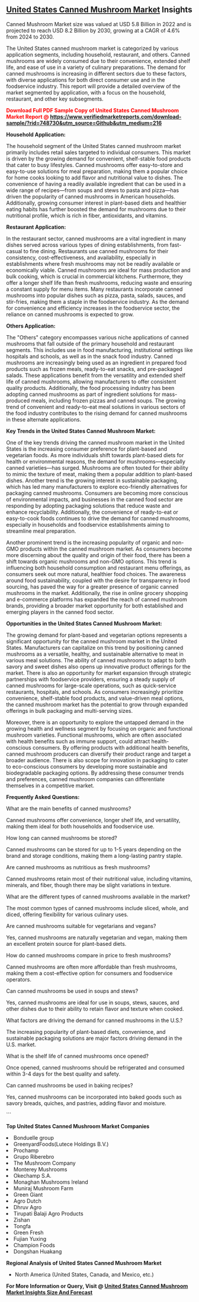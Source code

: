 <h2><a href="https://www.verifiedmarketreports.com/download-sample/?rid=748730&amp;utm_source=Github&amp;utm_medium=216" target="_blank">United States Canned Mushroom Market</a> Insights</h2><p>Canned Mushroom Market size was valued at USD 5.8 Billion in 2022 and is projected to reach USD 8.2 Billion by 2030, growing at a CAGR of 4.6% from 2024 to 2030.</p><p><p>The United States canned mushroom market is categorized by various application segments, including household, restaurant, and others. Canned mushrooms are widely consumed due to their convenience, extended shelf life, and ease of use in a variety of culinary preparations. The demand for canned mushrooms is increasing in different sectors due to these factors, with diverse applications for both direct consumer use and in the foodservice industry. This report will provide a detailed overview of the market segmented by application, with a focus on the household, restaurant, and other key subsegments.</p><p><strong><p><span class=""><span style="color: #ff0000;"><strong>Download Full PDF Sample Copy of United States Canned Mushroom Market Report</strong> @ </span><a href="https://www.verifiedmarketreports.com/download-sample/?rid=748730&amp;utm_source=Github&amp;utm_medium=216" target="_blank">https://www.verifiedmarketreports.com/download-sample/?rid=748730&amp;utm_source=Github&amp;utm_medium=216</a></span></p></strong></p><p><strong>Household Application:</strong></p><p>The household segment of the United States canned mushroom market primarily includes retail sales targeted to individual consumers. This market is driven by the growing demand for convenient, shelf-stable food products that cater to busy lifestyles. Canned mushrooms offer easy-to-store and easy-to-use solutions for meal preparation, making them a popular choice for home cooks looking to add flavor and nutritional value to dishes. The convenience of having a readily available ingredient that can be used in a wide range of recipes—from soups and stews to pasta and pizza—has driven the popularity of canned mushrooms in American households. Additionally, growing consumer interest in plant-based diets and healthier eating habits has further boosted the demand for mushrooms due to their nutritional profile, which is rich in fiber, antioxidants, and vitamins.</p><p><strong>Restaurant Application:</strong></p><p>In the restaurant sector, canned mushrooms are a vital ingredient in many dishes served across various types of dining establishments, from fast-casual to fine dining. Restaurants use canned mushrooms for their consistency, cost-effectiveness, and availability, especially in establishments where fresh mushrooms may not be readily available or economically viable. Canned mushrooms are ideal for mass production and bulk cooking, which is crucial in commercial kitchens. Furthermore, they offer a longer shelf life than fresh mushrooms, reducing waste and ensuring a constant supply for menu items. Many restaurants incorporate canned mushrooms into popular dishes such as pizza, pasta, salads, sauces, and stir-fries, making them a staple in the foodservice industry. As the demand for convenience and efficiency increases in the foodservice sector, the reliance on canned mushrooms is expected to grow.</p><p><strong>Others Application:</strong></p><p>The "Others" category encompasses various niche applications of canned mushrooms that fall outside of the primary household and restaurant segments. This includes use in food manufacturing, institutional settings like hospitals and schools, as well as in the snack food industry. Canned mushrooms are increasingly being used as an ingredient in prepared food products such as frozen meals, ready-to-eat snacks, and pre-packaged salads. These applications benefit from the versatility and extended shelf life of canned mushrooms, allowing manufacturers to offer consistent quality products. Additionally, the food processing industry has been adopting canned mushrooms as part of ingredient solutions for mass-produced meals, including frozen pizzas and canned soups. The growing trend of convenient and ready-to-eat meal solutions in various sectors of the food industry contributes to the rising demand for canned mushrooms in these alternate applications.</p><p><strong>Key Trends in the United States Canned Mushroom Market:</strong></p><p>One of the key trends driving the canned mushroom market in the United States is the increasing consumer preference for plant-based and vegetarian foods. As more individuals shift towards plant-based diets for health or environmental reasons, the demand for mushrooms—especially canned varieties—has surged. Mushrooms are often touted for their ability to mimic the texture of meat, making them a popular addition to plant-based dishes. Another trend is the growing interest in sustainable packaging, which has led many manufacturers to explore eco-friendly alternatives for packaging canned mushrooms. Consumers are becoming more conscious of environmental impacts, and businesses in the canned food sector are responding by adopting packaging solutions that reduce waste and enhance recyclability. Additionally, the convenience of ready-to-eat or easy-to-cook foods continues to drive the demand for canned mushrooms, especially in households and foodservice establishments aiming to streamline meal preparation.</p><p>Another prominent trend is the increasing popularity of organic and non-GMO products within the canned mushroom market. As consumers become more discerning about the quality and origin of their food, there has been a shift towards organic mushrooms and non-GMO options. This trend is influencing both household consumption and restaurant menu offerings, as consumers seek out more natural, healthier food choices. The awareness around food sustainability, coupled with the desire for transparency in food sourcing, has paved the way for a greater presence of organic canned mushrooms in the market. Additionally, the rise in online grocery shopping and e-commerce platforms has expanded the reach of canned mushroom brands, providing a broader market opportunity for both established and emerging players in the canned food sector.</p><p><strong>Opportunities in the United States Canned Mushroom Market:</strong></p><p>The growing demand for plant-based and vegetarian options represents a significant opportunity for the canned mushroom market in the United States. Manufacturers can capitalize on this trend by positioning canned mushrooms as a versatile, healthy, and sustainable alternative to meat in various meal solutions. The ability of canned mushrooms to adapt to both savory and sweet dishes also opens up innovative product offerings for the market. There is also an opportunity for market expansion through strategic partnerships with foodservice providers, ensuring a steady supply of canned mushrooms for large-scale operations, such as quick-service restaurants, hospitals, and schools. As consumers increasingly prioritize convenience, shelf-stable food products, and value-driven meal options, the canned mushroom market has the potential to grow through expanded offerings in bulk packaging and multi-serving sizes.</p><p>Moreover, there is an opportunity to explore the untapped demand in the growing health and wellness segment by focusing on organic and functional mushroom varieties. Functional mushrooms, which are often associated with health benefits such as immune support, could attract health-conscious consumers. By offering products with additional health benefits, canned mushroom producers can diversify their product range and target a broader audience. There is also scope for innovation in packaging to cater to eco-conscious consumers by developing more sustainable and biodegradable packaging options. By addressing these consumer trends and preferences, canned mushroom companies can differentiate themselves in a competitive market.</p><p><strong>Frequently Asked Questions:</strong></p><p>What are the main benefits of canned mushrooms?</p><p>Canned mushrooms offer convenience, longer shelf life, and versatility, making them ideal for both households and foodservice use.</p><p>How long can canned mushrooms be stored?</p><p>Canned mushrooms can be stored for up to 1-5 years depending on the brand and storage conditions, making them a long-lasting pantry staple.</p><p>Are canned mushrooms as nutritious as fresh mushrooms?</p><p>Canned mushrooms retain most of their nutritional value, including vitamins, minerals, and fiber, though there may be slight variations in texture.</p><p>What are the different types of canned mushrooms available in the market?</p><p>The most common types of canned mushrooms include sliced, whole, and diced, offering flexibility for various culinary uses.</p><p>Are canned mushrooms suitable for vegetarians and vegans?</p><p>Yes, canned mushrooms are naturally vegetarian and vegan, making them an excellent protein source for plant-based diets.</p><p>How do canned mushrooms compare in price to fresh mushrooms?</p><p>Canned mushrooms are often more affordable than fresh mushrooms, making them a cost-effective option for consumers and foodservice operators.</p><p>Can canned mushrooms be used in soups and stews?</p><p>Yes, canned mushrooms are ideal for use in soups, stews, sauces, and other dishes due to their ability to retain flavor and texture when cooked.</p><p>What factors are driving the demand for canned mushrooms in the U.S.?</p><p>The increasing popularity of plant-based diets, convenience, and sustainable packaging solutions are major factors driving demand in the U.S. market.</p><p>What is the shelf life of canned mushrooms once opened?</p><p>Once opened, canned mushrooms should be refrigerated and consumed within 3-4 days for the best quality and safety.</p><p>Can canned mushrooms be used in baking recipes?</p><p>Yes, canned mushrooms can be incorporated into baked goods such as savory breads, quiches, and pastries, adding flavor and moisture.</p>```</p><p><strong>Top United States Canned Mushroom Market Companies</strong></p><div data-test-id=""><p><li>Bonduelle group</li><li> GreenyardFoods(Lutece Holdings B.V.)</li><li> Prochamp</li><li> Grupo Riberebro</li><li> The Mushroom Company</li><li> Monterey Mushrooms</li><li> Okechamp S.A.</li><li> Monaghan Mushrooms Ireland</li><li> Muniraj Mushroom Farm</li><li> Green Giant</li><li> Agro Dutch</li><li> Dhruv Agro</li><li> Tirupati Balaji Agro Products</li><li> Zishan</li><li> Tongfa</li><li> Green Fresh</li><li> Fujian Yuxing</li><li> Champion Foods</li><li> Dongshan Huakang</li></p><div><strong>Regional Analysis of&nbsp;United States Canned Mushroom Market</strong></div><ul><li dir="ltr"><p dir="ltr">North America&nbsp;(United States, Canada, and Mexico, etc.)</p></li></ul><p><strong>For More Information or Query, Visit @&nbsp;</strong><strong><a href="https://www.verifiedmarketreports.com/product/canned-mushroom-market/?utm_source=Github&amp;utm_medium=216" target="_blank">United States Canned Mushroom Market Insights Size And Forecast</a></strong></p></div>
